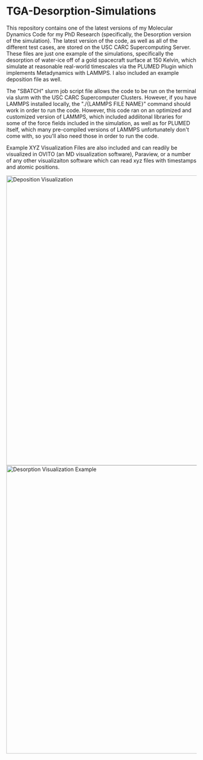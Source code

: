 # TGA-Desorption-Simulations
This repository contains one of the latest versions of my Molecular Dynamics Code for my PhD Research (specifically, the Desorption version of the simulation). The latest version of the code, as well as all of the different test cases, are stored on the USC CARC Supercomputing Server. These files are just one example of the simulations, specifically the desorption of water-ice off of a gold spacecraft surface at 150 Kelvin, which simulate at reasonable real-world timescales via the PLUMED Plugin which implements Metadynamics with LAMMPS. I also included an example deposition file as well. 

The "SBATCH" slurm job script file allows the code to be run on the terminal via slurm with the USC CARC Supercomputer Clusters. However, if you have LAMMPS installed locally, the "./{LAMMPS FILE NAME}" command should work in order to run the code. However, this code ran on an optimized and customized version of LAMMPS, which included addiitonal libraries for some of the force fields included in the simulation, as well as for PLUMED itself, which many pre-compiled versions of LAMMPS unfortunately don't come with, so you'll also need those in order to run the code. 

Example XYZ Visualization Files are also included and can readily be visualized in OVITO (an MD visualization software), Paraview, or a number of any other visualizaiton software which can read xyz files with timestamps and atomic positions. 

<img width="767" alt="Deposition Visualization" src="https://github.com/user-attachments/assets/d6abbf49-832b-4d1d-b50e-969857f72d13" />

<img width="763" alt="Desorption Visualization Example" src="https://github.com/user-attachments/assets/81d0eb9a-64ad-4c01-a458-0b79f93cf1f0" />
